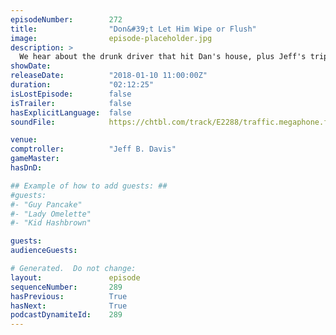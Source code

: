 ```yaml
---
episodeNumber:        272
title:                "Don&#39;t Let Him Wipe or Flush"
image:                episode-placeholder.jpg
description: >
  We hear about the drunk driver that hit Dan's house, plus Jeff's trip to India. Everyone questions Steve Levy's doctor's qualifications, but is glad he's alive. While roleplaying, the gang stakes out an in-use restroom for a very, very long time. Featu...
showDate:             
releaseDate:          "2018-01-10 11:00:00Z"
duration:             "02:12:25"
isLostEpisode:        false
isTrailer:            false
hasExplicitLanguage:  false
soundFile:            https://chtbl.com/track/E2288/traffic.megaphone.fm/STA7319556997.mp3?updated=1596858894

venue:                
comptroller:          "Jeff B. Davis"
gameMaster:           
hasDnD:               

## Example of how to add guests: ##
#guests:
#- "Guy Pancake"
#- "Lady Omelette"
#- "Kid Hashbrown"

guests:
audienceGuests:

# Generated.  Do not change:
layout:               episode
sequenceNumber:       289
hasPrevious:          True
hasNext:              True
podcastDynamiteId:    289
---
```


<!-- The episode description will be rendered here -->
<!-- Add your content below here -->

